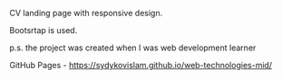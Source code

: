 CV landing page with responsive design.

Bootsrtap is used.

p.s. the project was created when I was web development learner

GitHub Pages - https://sydykovislam.github.io/web-technologies-mid/
